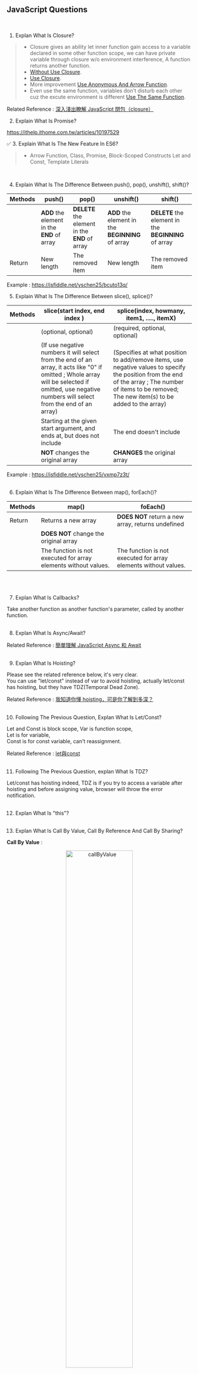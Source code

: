 ## JavaScript Questions
<br/>

1. Explan What Is Closure?

> - Closure gives an ability let inner function gain access to a variable declared in some other function scope, 
we can have private variable through closure w/o environment interference, A function returns another function. <br/>
> - [Without Use Closure](https://jsfiddle.net/yschen25/aofkj153/14/). <br/>
> - [Use Closure](https://jsfiddle.net/yschen25/pvqbxjr7). <br/>
> - More improvement [Use Anonymous And Arrow Function](https://jsfiddle.net/yschen25/rjefc2sg/). <br/>
> - Even use the same function, variables don't disturb each other cuz the excute environment is different [Use The Same Function](https://jsfiddle.net/yschen25/q5ohxarL/). <br/>

Related Reference : [深入淺出瞭解 JavaScript 閉包（closure）](https://pjchender.blogspot.com/2017/05/javascript-closure.html)
<br/>

2. Explain What Is Promise?

https://ithelp.ithome.com.tw/articles/10197529
<br/>

:white_check_mark: 3. Explain What Is The New Feature In ES6?

> - Arrow Function, Class, Promise, Block-Scoped Constructs Let and Const, Template Literals
<br/>

4. Explain What Is The Difference Between push(), pop(), unshift(), shift()?

| Methods | push() | pop() | unshift() | shift() | 
|---|---|---|---|---|
|  | **ADD** the element in the **END** of array | **DELETE** the element in the **END** of array | **ADD** the element in the **BEGINNING** of array | **DELETE** the element in the **BEGINNING** of array |
| Return | New length | The removed item | New length | The removed item |

Example : https://jsfiddle.net/yschen25/bcuto13q/
<br/>

5. Explain What Is The Difference Between slice(), splice()?

| Methods |  slice(start index, end index ) | splice(index, howmany, item1, ....., itemX) 
|---|---|---|
|  | (optional, optional) | (required, optional, optional)|
|  | (If use negative numbers it will select from the end of an array, it acts like "0" if omitted ; Whole array will be selected if omitted, use negative numbers will select from the end of an array) | (Specifies at what position to add/remove items, use negative values to specify the position from the end of the array ; The number of items to be removed; The new item(s) to be added to the array) |
| | Starting at the given start argument, and ends at, but does not include | The end doesn't include |
| | **NOT** changes the original array | **CHANGES** the original array |

Example : https://jsfiddle.net/yschen25/vxmp7z3t/
<br/><br/>

6. Explain What Is The Difference Between map(), forEach()?

| Methods | map() | foEach() |
|---|---|---|
| Return | Returns a new array | **DOES NOT** return a new array, returns undefined |
| | **DOES NOT** change the original array | |
| |The function is not executed for array elements without values.| The function is not executed for array elements without values. |

<br/><br/>

7. Explan What Is Callbacks?

Take another function as another function's parameter, called by another function. 
<br/><br/>

8. Explan What Is Async/Await?

Related Reference : [簡單理解 JavaScript Async 和 Await](https://www.oxxostudio.tw/articles/201908/js-async-await.html
)
<br/><br/>

9. Explan What Is Hoisting?

Please see the related reference below, it's very clear.<br/>
You can use "let/const" instead of var to avoid hoisting, actually let/const has hoisting, but they have TDZ(Temporal Dead Zone).

Related Reference : [我知道你懂 hoisting，可是你了解到多深？](https://blog.techbridge.cc/2018/11/10/javascript-hoisting/)
<br/><br/>

10. Following The Previous Question, Explan What Is Let/Const?

Let and Const is block scope, Var is function scope,<br/>
Let is for variable,<br/>
Const is for const variable, can't reassignment.<br/>

Related Reference :  [let與const](https://ithelp.ithome.com.tw/articles/10185142)
<br/><br/>

11. Following The Previous Question, explan What Is TDZ?

Let/const has hoisting indeed, TDZ is if you try to access a variable after hoisting and before assigning value, browser will throw the error notification.
<br/><br/>

12. Explan What Is "this"?
<br/><br/>

13. Explan What Is Call By Value, Call By Reference And Call By Sharing?

**Call By Value** : 

<p align="center">
<img src="img/callByValue.png" alt="callByValue" title="callByValue" width="60%">
</p>

When you declare a primitive type (string, number, boolean, null, undefined, symbol) for example variable a , it will has own memory location and store it's own value in it, then assign another variable b equal to a, b also has own memory location and store a's value in it. b's value ```WILL NOT CHANGE``` when a's value changes, a and b's memory location is isolate, they won't interrupt each other.  

Example : https://jsfiddle.net/yschen25/9v0t2fx6/
<br/><br/>

**Call By Reference** : 

<p align="center">
<img src="img/callByReference.png" alt="callByReference" title="callByReference" width="60%">
</p>

When you declare variable a as an object or function, it will has own memory location and store it's own value in it, then assign b equal to a, b ```WILL NOT``` has an own memory location, a and b will has same memory location, b's value ```WILL CHANGE``` when a's value changes. 

Example : https://jsfiddle.net/yschen25/ov3rq5me
<br/><br/>

**Call By Sharing** : If there are an array1 equal to [1,2,3], assign array2 equal to array1, array1 = [1,2,3], then reassign array1 to [4,5,6], it ```WILL NOT``` change array2's value. But if assign arry1[0] = 4, it will change array2 to [4,2,3] (e.g., use array literals, object literals assign value again)

Example : https://jsfiddle.net/yschen25/7djyawve
<br/>

Related Reference : [談談 JavaScript 中 by reference 和 by value 的重要觀念](https://pjchender.blogspot.com/2016/03/javascriptby-referenceby-value.html), 
[你不可不知的 JavaScript 二三事](https://ithelp.ithome.com.tw/articles/10209104)
<br/><br/>

14. Following The Previous Question, Explan What Is Shallow Copy And Deep Copy?
 
<p align="center">
<img src="img/shallow_deep_copy.png" alt="shallow_deep_copy" title="shallow_deep_copy">
<img src="img/shallow_deep_copy2.png" alt="shallow_deep_copy" title="shallow_deep_copy">
</p>

Shallow Copy : Duplicates as little as possible. If b is a shallow copy of a, b points to a's location in memory, b ```WILL CHANGE``` it's value when change a. 
Metgod => Spread Operator, object.assign

Deep Copy : Duplicates everything. If b is a deep copy of a, a and b has it's own memory location, b ```WILL NOT CHANGE``` it's value when change a. 
Metgod => JSON.parse(JSON.stringify(object)), jQuery's $.extend, lodash's _.cloneDeep

Related Reference : [關於 JS 中的淺拷貝和深拷貝](https://larry850806.github.io/2016/09/20/shallow-vs-deep-copy/),  [JS-淺拷貝(Shallow Copy) VS 深拷貝(Deep Copy)](https://kanboo.github.io/2018/01/27/JS-ShallowCopy-DeepCopy/)
<br/><br/>

15. What Is The Difference between Null and Undifined?

Undefined means a variable has been declared but has not yet been assigned a value.<br/>
let a;<br/>
console.log(a);         // undefined<br/>
console.log(typeof a);  // undefined<br/>

Null is an assignment value. It can be assigned to a variable as a representation of no value.<br/>
let a = null;<br/>
console.log(a);         // null<br/>
console.log(typeof a);  // object<br/>

null == undefined   // true<br/>
null === undefined  // false
<br/><br/>

16. What Is Event Bubbling And How To Stop IT?

(1)The event first triggers on the innermost target element, and then triggers on the ancestors (parents) of the target element in the same nesting hierarchy till it reaches the outermost DOM element or document object.<br/>
(2)Using event.stopPropagation()
<br/><br/>

17. What Is IIFE(Immediately Invoked Function Expression)?
<br/><br/>

18. What Is Prototype?
<br/><br/>

19. What Is Event Loop?
<br/><br/>

20. What Is Functional Programming?
<br/><br/>

21. What Is Function Statements And Function Expressions?

